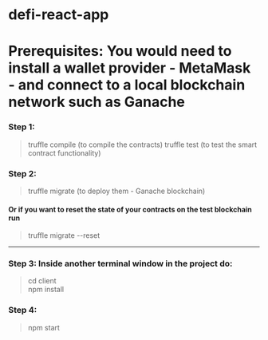 # defi-react-app
# Prerequisites: You would need to install a wallet provider - MetaMask - and connect to a local blockchain network such as Ganache

### Step 1: 
> truffle compile (to compile the contracts)
> truffle test (to test the smart contract functionality)
### Step 2: 
> truffle migrate (to deploy them - Ganache blockchain)<br>

#### Or if you want to reset the state of your contracts on the test blockchain run

> truffle migrate --reset
--------------------------------------------
### Step 3: Inside another terminal window in the project do:
> cd client <br>
> npm install
### Step 4:
> npm start 
